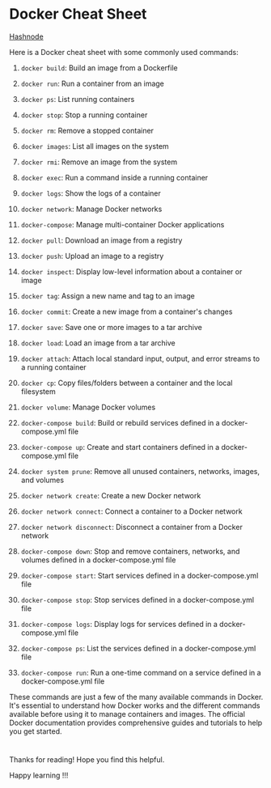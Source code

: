 # Docker Cheat Sheet 
[Hashnode](https://sumitramchandra.hashnode.dev/docker-cheat-sheet)

Here is a Docker cheat sheet with some commonly used commands:

1. `docker build`: Build an image from a Dockerfile

2. `docker run`: Run a container from an image

3. `docker ps`: List running containers

4. `docker stop`: Stop a running container

5. `docker rm`: Remove a stopped container

6. `docker images`: List all images on the system

7. `docker rmi`: Remove an image from the system

8. `docker exec`: Run a command inside a running container

9. `docker logs`: Show the logs of a container

10. `docker network`: Manage Docker networks

11. `docker-compose`: Manage multi-container Docker applications

12. `docker pull`: Download an image from a registry

13. `docker push`: Upload an image to a registry

14. `docker inspect`: Display low-level information about a container or image

15. `docker tag`: Assign a new name and tag to an image

16. `docker commit`: Create a new image from a container's changes

17. `docker save`: Save one or more images to a tar archive

18. `docker load`: Load an image from a tar archive

19. `docker attach`: Attach local standard input, output, and error streams to a running container

20. `docker cp`: Copy files/folders between a container and the local filesystem

21. `docker volume`: Manage Docker volumes

22. `docker-compose build`: Build or rebuild services defined in a docker-compose.yml file

23. `docker-compose up`: Create and start containers defined in a docker-compose.yml file

24. `docker system prune`: Remove all unused containers, networks, images, and volumes

25. `docker network create`: Create a new Docker network

26. `docker network connect`: Connect a container to a Docker network

27. `docker network disconnect`: Disconnect a container from a Docker network

28. `docker-compose down`: Stop and remove containers, networks, and volumes defined in a docker-compose.yml file

29. `docker-compose start`: Start services defined in a docker-compose.yml file

30. `docker-compose stop`: Stop services defined in a docker-compose.yml file

31. `docker-compose logs`: Display logs for services defined in a docker-compose.yml file

32. `docker-compose ps`: List the services defined in a docker-compose.yml file

33. `docker-compose run`: Run a one-time command on a service defined in a docker-compose.yml file

These commands are just a few of the many available commands in Docker. It's essential to understand how Docker works and the different commands available before using it to manage containers and images. The official Docker documentation provides comprehensive guides and tutorials to help you get started.
#
Thanks for reading! Hope you find this helpful.

Happy learning !!!
